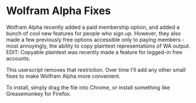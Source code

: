 Wolfram Alpha Fixes
===================

Wolfram Alpha recently added a paid membership option, and added a bunch of cool new features for people who sign up. However, they also made a few previously free options accessible only to paying members - most annoyingly, the ability to copy plaintext representations of WA output. EDIT: Copyable plaintext was recently made a feature for logged-in free accounts. 

This userscript removes that restriction. Over time I'll add any other small fixes to make Wolfram Alpha more convenient.

To install, simply drag the file into Chrome, or install something like Greasemonkey for Firefox.
